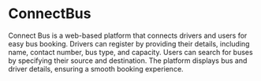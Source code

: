 # ConnectBus
Connect Bus is a web-based platform that connects drivers and users for easy bus booking. Drivers can register by providing their details, including name, contact number, bus type, and capacity. Users can search for buses by specifying their source and destination. The platform displays bus and driver details, ensuring a smooth booking experience.
